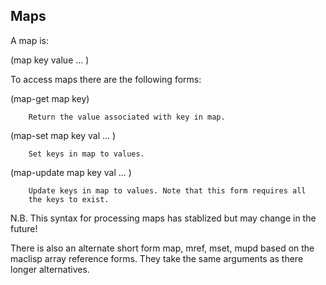 Maps
----

A map is:

(map key value ... )

To access maps there are the following forms:

(map-get map key)

        Return the value associated with key in map.

(map-set map key val ... )

        Set keys in map to values.

(map-update map key val ... )

        Update keys in map to values. Note that this form requires all
        the keys to exist.

N.B. This syntax for processing maps has stablized but may change in
the future!

There is also an alternate short form map, mref, mset, mupd based on
the maclisp array reference forms. They take the same arguments as
there longer alternatives.

